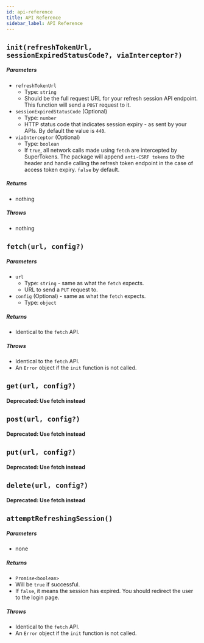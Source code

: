 ```yaml
---
id: api-reference
title: API Reference
sidebar_label: API Reference
---
```


## ```init(refreshTokenUrl, sessionExpiredStatusCode?, viaInterceptor?)```
##### Parameters
- ```refreshTokenUrl```
    - Type: ```string```
    - Should be the full request URL for your refresh session API endpoint. This function will send a ```POST``` request to it.
- ```sessionExpiredStatusCode``` (Optional)
    - Type: ```number```
    - HTTP status code that indicates session expiry - as sent by your APIs. By default the value is ```440```.
- ```viaInterceptor``` (Optional)
    - Type: ```boolean```
    - If ```true```, all network calls made using ```fetch``` are intercepted by SuperTokens. The package will append ```anti-CSRF tokens``` to the header and handle calling the refresh token endpoint in the case of access token expiry. ```false``` by default.
##### Returns
- nothing
##### Throws
- nothing

<div class="divider"></div>

## ```fetch(url, config?)```
##### Parameters
- ```url```
    - Type: ```string``` - same as what the ```fetch``` expects.
    - URL to send a ```PUT``` request to.
- ```config``` (Optional) - same as what the ```fetch``` expects.
    - Type: ```object```
##### Returns
- Identical to the ```fetch``` API.
##### Throws
- Identical to the ```fetch``` API.
- An ```Error``` object if the ```init``` function is not called.

## ```get(url, config?)```
#### Deprecated: Use fetch instead

<div class="divider"></div>

## ```post(url, config?)```
#### Deprecated: Use fetch instead

<div class="divider"></div>

## ```put(url, config?)```
#### Deprecated: Use fetch instead

<div class="divider"></div>

## ```delete(url, config?)```
#### Deprecated: Use fetch instead

<div class="divider"></div>

## ```attemptRefreshingSession()```
##### Parameters
- none
##### Returns
- ```Promise<boolean>```
- Will be ```true``` if successful. 
- If ```false```, it means the session has expired. You should redirect the user to the login page.
##### Throws
- Identical to the ```fetch``` API.
- An ```Error``` object if the ```init``` function is not called.
